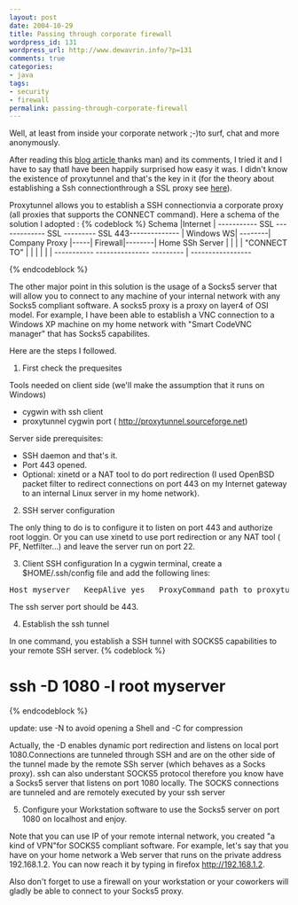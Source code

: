 ```yaml
--- 
layout: post
date: 2004-10-29
title: Passing through corporate firewall
wordpress_id: 131
wordpress_url: http://www.dewavrin.info/?p=131
comments: true
categories: 
- java
tags:
- security
- firewall
permalink: passing-through-corporate-firewall
---
```

 Well, at least from inside your corporate network ;-)to surf, chat and more anonymously.

After reading this [blog article ](http://blogs.cadince.com/blojsom/blog/dan/?month=8&year=2004)thanks man) and its comments, I tried it and I have to say thatI have been happily surprised how easy it was. I didn't know the existence of proxytunnel and that's the key in it (for the theory about establishing a Ssh connectionthrough a SSL proxy see [here](http://proxytunnel.sourceforge.net/papers/muppet-200204.html)).

Proxytunnel allows you to establish a SSH connectionvia a corporate proxy (all proxies that supports the CONNECT command). Here a schema of the solution I adopted :
{% codeblock %}
Schema                                                    |Internet
                                                          |
 -----------    SSL     -------------   SSL  ---------   SSL    443--------------
| Windows WS| --------| Company Proxy |-----| Firewall|--------| Home SSh Server |
|           |         |  "CONNECT TO" |     |         |   |    |                 |
-----------           ---------------        ---------    |     -----------------
        
{% endcodeblock %}

The other major point in this solution is the usage of a Socks5 server that will allow you to connect to any machine of your internal network with any Socks5 compliant software. A socks5 proxy is a proxy on layer4 of OSI model. For example, I have been able to establish a VNC connection to a Windows XP machine on my home network with "Smart CodeVNC manager" that has Socks5 capabilites.

Here are the steps I followed.

1) First check the prequesites

Tools needed on client side (we'll make the assumption that it runs on Windows)
- cygwin with ssh client
- proxytunnel cygwin port ( http://proxytunnel.sourceforge.net)

Server side prerequisites: 
- SSH daemon and that's it.
- Port 443 opened.
- Optional: xinetd or a NAT tool to do port redirection (I used OpenBSD packet filter to redirect connections on port 443 on my Internet gateway to an internal Linux server in my home network).

2) SSH server configuration

The only thing to do is to configure it to listen on port 443 and authorize root loggin. Or you can use xinetd to use port redirection or any NAT tool ( PF, Netfilter...) and leave the server run on port 22.

3)  Client SSH configuration
In a cygwin terminal, create a $HOME/.ssh/config file and add the following lines:

<pre lang="text">Host myserver   KeepAlive yes   ProxyCommand path_to_proxytunnel/proxytunnel.exe -g proxy_ip_address -G proxy_port -d ssh_server address -D ssh_server_port</pre>

The ssh server port should be 443.

4) Establish the ssh tunnel

In one command, you establish a SSH tunnel with SOCKS5 capabilities to your remote SSH server.
{% codeblock %} 
# ssh -D 1080 -l root myserver
{% endcodeblock %}

update: use -N to avoid opening a Shell and -C for compression

Actually, the -D enables dynamic port redirection and listens on local port 1080.Connections are tunneled through SSH and are on the other side of the tunnel made by the remote SSh server (which behaves as a Socks proxy). ssh can also understant SOCKS5 protocol therefore you know have a Socks5 server that listens on port 1080 locally. The SOCKS connections are tunneled and are remotely executed by your ssh server

5)  Configure your Workstation software to use the Socks5 server on port 1080 on localhost and enjoy.

Note that you can use IP of your remote internal network, you created "a kind of VPN"for SOCKS5 compliant software. For example, let's say that you have on your home network a Web server that runs on the private address 192.168.1.2. You can now reach it by typing in firefox http://192.168.1.2. 

Also don't forget to use a firewall on your workstation or your coworkers will gladly be able to connect to your Socks5 proxy.
